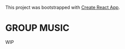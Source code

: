 This project was bootstrapped with [Create React App](https://github.com/facebook/create-react-app).

# GROUP MUSIC

WIP
